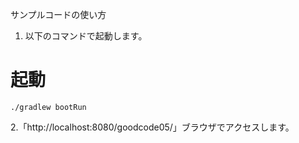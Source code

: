 サンプルコードの使い方

1. 以下のコマンドで起動します。

# 起動
```
./gradlew bootRun
```

2.「http://localhost:8080/goodcode05/」ブラウザでアクセスします。
